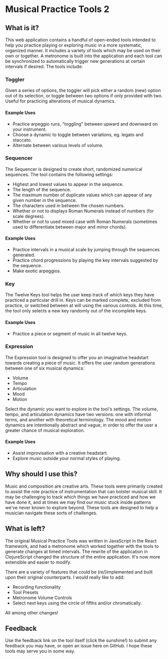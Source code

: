 # Musical Practice Tools 2

## What is it?
This web application contains a handful of open-ended tools intended to help you practice playing or exploring music in a more systematic, organized manner. It includes a variety of tools which may be used on their own or together. A metronome is built into the application and each tool can be synchronized to automatically trigger new generations at certain intervals if desired. The tools include:

### Toggler
Given a series of options, the toggler will pick either a random (new) option out of its selection, or toggle between two options if only provided with two. Useful for practicing alterations of musical dynamics.
#### Example Uses
- Practice arpeggio runs, "toggling" between upward and downward on your instrument.
- Choose a dynamic to toggle between variations, eg. legato and staccato.
- Alternate between various levels of volume.

### Sequencer
The Sequencer is designed to create short, randomized numerical sequences. The tool contains the following settings:
- Highest and lowest values to appear in the sequence.
- The length of the sequence.
- The maximum number of duplicate values which can appear of any given number in the sequence.
- The characters used in between the chosen numbers.
- Whether or not to displays Roman Numerals instead of numbers (for scale degrees).
- Whether or not to used mixed case with Roman Numerals (sometimes used to differentiate between major and minor chords).
#### Example Uses
- Practice intervals in a musical scale by jumping through the sequences generated.
- Practice chord progressions by playing the key intervals suggested by the sequence.
- Make exotic arpeggios.

### Key
The Twelve Keys tool helps the user keep track of which keys they have practiced a particular drill in. Keys can be marked complete, excluded from practice, or switched between at will using the various controls. At this time, the tool only selects a new key randomly out of the incomplete keys.
#### Example Uses
- Practice a piece or segment of music in all twelve keys.

### Expression
The Expression tool is designed to offer you an imaginative headstart towards creating a piece of music. It offers the user random generations between one of six musical dynamics:
- Volume
- Tempo
- Articulation
- Mood
- Motion

Select the dynamic you want to explore in the tool's settings. The volume, tempo, and articulation dynamics have two versions: one with informal terms, and another with theoretical terminology. The mood and motion dynamics are intentionally abstract and vague, in order to offer the user a greater chance of musical exploration.
#### Example Uses
- Assist improvisation with a creative headstart.
- Explore music outside your normal styles of playing.

## Why should I use this?
Music and composition are creative arts. These tools were primarily created to assist the rote practice of instrumentation that can bolster musical skill. It may be challenging to track which things we have practiced and how we have done it, and at times we may find our music stuck inside patterns we've never known to explore beyond. These tools are designed to help a musician navigate these sorts of challenges.

## What is left?
The original Musical Practice Tools was written in JavaScript in the React framework, and had a metronome which worked together with the tools to generate changes at timed intervals. The rewrite of the application in ClojureScript changed the structure of the entire application. It's now more extensible and easier to modify.

There are a variety of features that could be (re/)implemented and built upon their original counterparts. I would really like to add:
- Recording functionality
- Tool Presets
- Metronome Volume Controls
- Select next keys using the circle of fifths and/or chromatically.

All among other changes!

## Feedback
Use the feedback link on the tool itself (click the sunshine!) to submit any feedback you may have, or open an issue here on GitHub. I hope these tools may serve you in some way.
